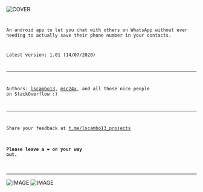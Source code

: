 ![COVER](https://github.com/lscambo13/ContactlessForWhatsApp/raw/master/github.png)
<code>

An android app to let you chat with others on WhatsApp without ever needing to actually save their phone number in your contacts.

Latest version: 1.01 (14/07/2020)

---------------------------------------------------------------

Authors:
[lscambo13](https://github.com/lscambo13),
[msc24x](https://github.com/msc24x), and all those nice people on StackOverflow :)

---------------------------------------------------------------

Share your feedback at [t.me/lscambo13_projects](t.me/lscambo13_projects)

#### Please leave a ❤ on your way out. ##
</code>

---------------------------------------------------------------
![IMAGE](https://github.com/lscambo13/ContactlessForWhatsApp/raw/master/screenshots/Screenshot_2020-07-14-17-11-30-106_com.lscambo13.contactlessForWhatsApp.jpg)
![IMAGE](https://github.com/lscambo13/ContactlessForWhatsApp/raw/master/screenshots/Screenshot_2020-07-14-17-11-39-021_com.lscambo13.contactlessForWhatsApp.jpg)
